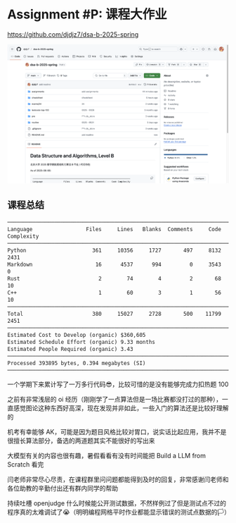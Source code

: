 # Assignment #P: 课程大作业


https://github.com/djdjz7/dsa-b-2025-spring

![repo](./repo.png)

## 课程总结

```plaintext
───────────────────────────────────────────────────────────────────────────────
Language                 Files     Lines   Blanks  Comments     Code Complexity
───────────────────────────────────────────────────────────────────────────────
Python                     361     10356     1727       497     8132       2431
Markdown                    16      4537      994         0     3543          0
Rust                         2        74        4         2       68         10
C++                          1        60        3         1       56         10
───────────────────────────────────────────────────────────────────────────────
Total                      380     15027     2728       500    11799       2451
───────────────────────────────────────────────────────────────────────────────
Estimated Cost to Develop (organic) $360,605
Estimated Schedule Effort (organic) 9.33 months
Estimated People Required (organic) 3.43
───────────────────────────────────────────────────────────────────────────────
Processed 393895 bytes, 0.394 megabytes (SI)
───────────────────────────────────────────────────────────────────────────────
```

一个学期下来累计写了一万多行代码😎，比较可惜的是没有能够完成力扣热题 100

之前有非常浅层的 oi 经历（刚刚学了一点算法但是一场比赛都没打过的那种），一直感觉图论这种东西好高深，现在发现并非如此，一些入门的算法还是比较好理解的

机考有幸能够 AK，可能是因为题目风格比较对胃口，说实话比起应用，我并不是很擅长算法部分，备选的两道题其实不能很好的写出来

大模型有关的内容也很有趣，暑假看看有没有时间能把 Build a LLM from Scratch 看完

闫老师非常尽心尽责，在课程群里问问题都能得到及时的回复，非常感谢闫老师和各位助教的辛勤付出还有群内同学的帮助

持续吐槽 openjudge 什么时候能公开测试数据，不然样例过了但是测试点不过的程序真的太难调试了😭（明明编程网格平时作业都能显示错误的测试点数据的🏳️）